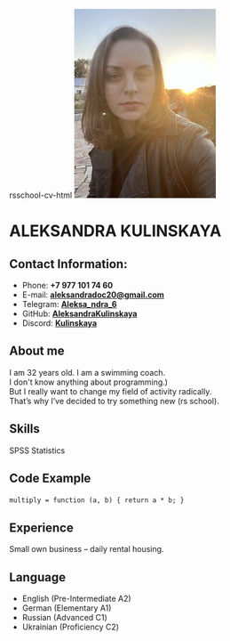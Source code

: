 
rsschool-cv-html
![foto](img/img11.jpeg) 
# **ALEKSANDRA KULINSKAYA**

## **Contact Information:**

* Phone: **+7 977 101 74 60** 
* E-mail: **aleksandradoc20@gmail.com**
* Telegram: **[Aleksa_ndra_6](https://t.me/Aleksa_ndra_6)**
* GitHub: **[AleksandraKulinskaya](https://github.com/AleksandraKulinskaya)**
* Discord: **[Kulinskaya](https://discordapp.com/users/1049038332413349989/)**

## **About me**

I am 32 years old. I am a swimming coach.\
I don't know anything about programming.)\
But I really want to change my field of activity radically.\
That’s why I’ve decided to try something new (rs school).

## **Skills**
SPSS Statistics

## **Code Example**

`multiply = function (a, b) {
  return a * b;
}`

## **Experience**
Small own business – daily rental housing.

## **Language**
* English (Pre-Intermediate A2)
* German (Elementary A1)
* Russian (Advanced С1)
* Ukrainian (Proficiency С2)